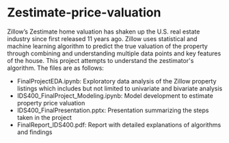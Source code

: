 # Zestimate-price-valuation
Zillow’s Zestimate home valuation has shaken up the U.S. real estate industry since first released 11 years ago. Zillow uses statistical and machine learning algorithm to predict the true valuation of the property through combining and understanding multiple data points and key features of the house. This project attempts to understand the zestimator's algorithm. The files are as follows:
- FinalProjectEDA.ipynb: Exploratory data analysis of the Zillow property listings which includes but not limited to univariate and bivariate analysis
- IDS400_FinalProject_Modeling.ipynb: Model development to estimate property price valuation
- IDS400_FinalPresentation.pptx: Presentation summarizing the steps taken in the project
- FinalReport_IDS400.pdf: Report with detailed explanations of algorithms and findings
